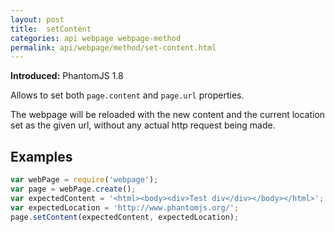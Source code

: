 ```yaml
---
layout: post
title:  setContent
categories: api webpage webpage-method
permalink: api/webpage/method/set-content.html
---
```


**Introduced:** PhantomJS 1.8

Allows to set both `page.content` and `page.url` properties.

The webpage will be reloaded with the new content and the current location set as the given url, without any actual http request being made.

## Examples

```javascript
var webPage = require('webpage');
var page = webPage.create();
var expectedContent = '<html><body><div>Test div</div></body></html>';
var expectedLocation = 'http://www.phantomjs.org/';
page.setContent(expectedContent, expectedLocation);
```








